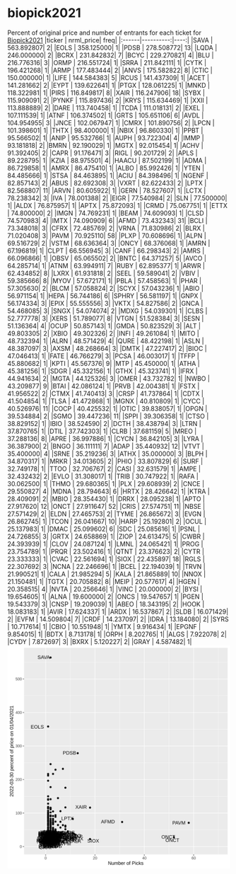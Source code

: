 # biopick2021
Percent of original price and number of entrants for each ticket for [Biopick2021](https://twitter.com/hashtag/Biopick2021)
|ticker | nrml_price| freq|
|:------|----------:|----:|
|SAVA   | 563.892807|    2|
|EOLS   | 358.125000|    1|
|PDSB   | 278.508772|   13|
|LQDA   | 246.000000|    2|
|BCRX   | 231.842832|    7|
|BCYC   | 229.270821|    4|
|BLU    | 216.776316|    3|
|ORMP   | 216.551724|    1|
|SRRA   | 211.842111|    1|
|CYTK   | 196.421268|    1|
|ARMP   | 177.483444|    2|
|ANVS   | 175.582822|    8|
|CTIC   | 150.000000|    1|
|LIFE   | 144.584383|    5|
|RCUS   | 141.437309|    1|
|ACET   | 141.281662|    2|
|EYPT   | 139.622641|    1|
|PTGX   | 128.061225|    1|
|MNKD   | 118.322981|    1|
|PIRS   | 116.849817|    8|
|XAIR   | 116.247906|   18|
|SYBX   | 115.909091|    2|
|PYNKF  | 115.897436|    2|
|KRYS   | 115.634469|    1|
|XXII   | 113.888889|    2|
|DARE   | 113.740458|    1|
|TCDA   | 111.018131|    2|
|EXEL   | 107.111539|    1|
|ATNF   | 106.374502|    1|
|GRTS   | 105.651106|    6|
|AVDL   | 104.954955|    3|
|JNCE   | 102.067947|    1|
|CMRX   | 101.890756|    2|
|LPCN   | 101.398601|    1|
|THTX   |  98.400000|    1|
|NBIX   |  96.860330|    1|
|PPBT   |  95.566502|    1|
|ANIP   |  95.532766|    1|
|AUPH   |  93.722304|    4|
|IMMP   |  93.181818|    2|
|BMRN   |  92.190029|    1|
|MGTX   |  92.015454|    1|
|ACHV   |  91.392405|    2|
|CAPR   |  91.176471|    3|
|RIGL   |  90.201729|    2|
|APLS   |  89.228795|    1|
|KZIA   |  88.975501|    4|
|HAACU  |  87.502199|    1|
|ADMA   |  86.729858|    1|
|AMRX   |  86.475410|    1|
|ALBO   |  85.992426|    1|
|YTEN   |  84.485666|    1|
|STSA   |  84.463895|    1|
|ACIU   |  84.398496|    1|
|NGENF  |  82.857143|    2|
|ABUS   |  82.692308|    3|
|VXRT   |  82.622433|    2|
|LPTX   |  82.568807|   11|
|ARVN   |  80.605922|    1|
|GERN   |  78.527607|    1|
|LCTX   |  78.238342|    3|
|IVA    |  78.001388|    2|
|EIGR   |  77.540984|    2|
|SLN    |  77.500000|    1|
|ALDX   |  76.875957|    1|
|APTX   |  75.872093|    1|
|CRMD   |  75.067751|    1|
|ETTX   |  74.800000|    2|
|IMGN   |  74.769231|    1|
|BEAM   |  74.609093|    1|
|CLSD   |  74.570983|    4|
|IMTX   |  74.090909|    6|
|AFMD   |  73.432343|   31|
|BCLI   |  73.348018|    3|
|CFRX   |  72.485769|    2|
|VRNA   |  71.830986|    2|
|BLRX   |  71.020408|    3|
|PAVM   |  70.925110|   58|
|PLXP   |  70.608696|    1|
|ALPN   |  69.516729|    2|
|VSTM   |  68.636364|    3|
|ONCY   |  68.376068|    1|
|AMRN   |  67.196819|    1|
|CLPT   |  66.556945|    3|
|CANF   |  66.298343|    2|
|AMRS   |  66.096866|    1|
|OBSV   |  65.065502|    2|
|BNTC   |  64.371257|    5|
|AVCO   |  64.285714|    1|
|ATNM   |  63.994911|    7|
|RUBY   |  62.895377|    1|
|ARWR   |  62.434852|    8|
|LXRX   |  61.931818|    2|
|SEEL   |  59.589041|    2|
|VBIV   |  59.385666|    8|
|MYOV   |  57.672171|    1|
|PBLA   |  57.458563|    1|
|PHAR   |  57.305630|    2|
|BLCM   |  57.058824|    2|
|SCYX   |  57.043236|    1|
|ABIO   |  56.971154|    1|
|HEPA   |  56.744186|    6|
|SPHRY  |  56.581197|    1|
|GNPX   |  56.174334|    3|
|EPIX   |  55.555556|    3|
|VKTX   |  54.827586|    2|
|GNCA   |  54.468085|    3|
|SNGX   |  54.074074|    2|
|MDXG   |  54.039301|    1|
|CLBS   |  52.777778|    3|
|XERS   |  51.789077|    8|
|VTGN   |  51.528384|    3|
|SESN   |  51.136364|    4|
|OCUP   |  50.857143|    1|
|GMDA   |  50.823529|    3|
|ALT    |  49.803305|    2|
|XBIO   |  49.302326|    2|
|INFI   |  49.261084|    1|
|MITO   |  48.732394|    1|
|ALRN   |  48.571429|    4|
|QURE   |  48.422198|    1|
|ASLN   |  48.387097|    3|
|AXSM   |  48.268664|    3|
|DMTK   |  47.227417|    2|
|BIOC   |  47.046413|    1|
|FATE   |  46.766279|    3|
|PCSA   |  46.003017|    1|
|TFFP   |  45.880682|    1|
|KPTI   |  45.567376|    9|
|MTP    |  45.450000|    1|
|ATHA   |  45.381256|    1|
|SDGR   |  45.332156|    1|
|GTHX   |  45.323741|    1|
|IFRX   |  44.941634|    2|
|MGTA   |  44.125326|    3|
|OMER   |  43.732782|    1|
|NWBO   |  43.209877|    9|
|BTAI   |  42.086124|    1|
|PRVB   |  42.004381|    1|
|FSTX   |  41.956522|    2|
|CTMX   |  41.740413|    3|
|CRSP   |  41.737864|    1|
|CDTX   |  41.504854|    1|
|TLSA   |  41.472868|    1|
|MGNX   |  40.810809|    1|
|CYCC   |  40.526976|   11|
|COCP   |  40.425532|    1|
|OTIC   |  39.838057|    1|
|OPGN   |  39.534884|    2|
|SGMO   |  39.447236|   11|
|SPPI   |  39.306358|    1|
|CTSO   |  38.829152|    1|
|IBIO   |  38.524590|    2|
|DCTH   |  38.438794|    3|
|LTRN   |  37.870765|    1|
|DTIL   |  37.742303|    1|
|CLRB   |  37.681159|    5|
|MREO   |  37.288136|    8|
|APRE   |  36.997886|    1|
|CYCN   |  36.842105|    3|
|LYRA   |  36.387900|    2|
|BNGO   |  36.111111|    7|
|ADAP   |  35.440932|   12|
|VTVT   |  35.400000|    4|
|SRNE   |  35.219236|    3|
|ATHX   |  35.000000|    3|
|BLPH   |  34.870317|    1|
|MRKR   |  34.013605|    2|
|PHIO   |  33.807829|    6|
|SURF   |  32.749178|    1|
|TTOO   |  32.706767|    2|
|CASI   |  32.631579|    1|
|AMPE   |  32.432432|    2|
|EVLO   |  31.308017|    1|
|TRIB   |  30.747922|    1|
|RAFA   |  30.062500|    1|
|THMO   |  29.680365|    1|
|PLX    |  29.608939|    2|
|CNCE   |  29.550827|    4|
|MDNA   |  28.794643|    6|
|HRTX   |  28.426642|    1|
|KTRA   |  28.409091|    2|
|MBIO   |  28.354430|    1|
|DRRX   |  28.095238|    1|
|APTO   |  27.917620|   12|
|ONCT   |  27.911647|   52|
|CRIS   |  27.574751|   11|
|NBSE   |  27.571429|    2|
|ELDN   |  27.465753|    2|
|TYME   |  26.865672|    3|
|EVGN   |  26.862745|    1|
|TCON   |  26.041667|   10|
|HARP   |  25.192801|    2|
|OCUL   |  25.137983|    1|
|DMAC   |  25.099602|    6|
|SDC    |  25.085616|    1|
|PSNL   |  24.726855|    3|
|GRTX   |  24.658869|    1|
|ZIOP   |  24.613475|    5|
|CWBR   |  24.393939|    1|
|CLOV   |  24.087124|    1|
|LMNL   |  24.065421|    1|
|PROG   |  23.754789|    1|
|PRQR   |  23.502416|    1|
|QTNT   |  23.376623|    2|
|CYTR   |  23.333333|    1|
|CVAC   |  22.561694|    1|
|SIOX   |  22.435897|   18|
|RGLS   |  22.307692|    3|
|NCNA   |  22.246696|    1|
|BCEL   |  22.194039|    1|
|TRVN   |  21.990521|    1|
|CALA   |  21.985294|    5|
|KALA   |  21.865889|   10|
|NNOX   |  21.150481|    1|
|TGTX   |  20.705882|    8|
|MEIP   |  20.577617|    4|
|HGEN   |  20.358515|    4|
|NVTA   |  20.256646|    1|
|VINC   |  20.000000|    2|
|BYSI   |  19.654605|    1|
|ALNA   |  19.600000|    2|
|ONCS   |  19.547657|    1|
|PGEN   |  19.543379|    3|
|CNSP   |  19.209039|    1|
|ABEO   |  18.343195|    2|
|HOOK   |  18.083183|    1|
|AVIR   |  17.624337|    1|
|ARDX   |  16.537867|    2|
|SLDB   |  16.071429|    2|
|EVFM   |  14.509804|    7|
|CRDF   |  14.237097|    2|
|IDRA   |  13.184080|    2|
|SYRS   |  10.717614|    1|
|CBIO   |  10.551948|    1|
|YMTX   |   9.916434|    1|
|EPGNF  |   9.854015|    1|
|BDTX   |   8.713178|    1|
|ORPH   |   8.202765|    1|
|ALGS   |   7.922078|    2|
|CYDY   |   7.872697|    3|
|BXRX   |   5.120227|    2|
|GRAY   |   4.587482|    1|
![retvspicks](biopicks.png?raw=true)
